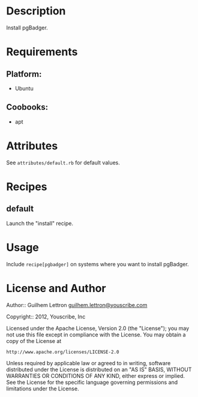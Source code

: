 Description
===========

Install pgBadger.

Requirements
============

## Platform:

* Ubuntu

## Coobooks:

* apt

Attributes
==========

See `attributes/default.rb` for default values.

Recipes
=======

default
-------

Launch the "install" recipe.

Usage
=====

Include `recipe[pgbadger]` on systems where you want to install pgBadger.

License and Author
==================

Author:: Guilhem Lettron <guilhem.lettron@youscribe.com>

Copyright:: 2012, Youscribe, Inc

Licensed under the Apache License, Version 2.0 (the "License");
you may not use this file except in compliance with the License.
You may obtain a copy of the License at

    http://www.apache.org/licenses/LICENSE-2.0

Unless required by applicable law or agreed to in writing, software
distributed under the License is distributed on an "AS IS" BASIS,
WITHOUT WARRANTIES OR CONDITIONS OF ANY KIND, either express or implied.
See the License for the specific language governing permissions and
limitations under the License.
